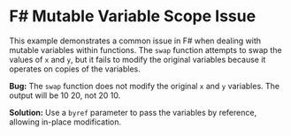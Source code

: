 # F# Mutable Variable Scope Issue

This example demonstrates a common issue in F# when dealing with mutable variables within functions.  The `swap` function attempts to swap the values of `x` and `y`, but it fails to modify the original variables because it operates on copies of the variables.

**Bug:** The `swap` function does not modify the original `x` and `y` variables. The output will be 10 20, not 20 10.

**Solution:** Use a `byref` parameter to pass the variables by reference, allowing in-place modification.
